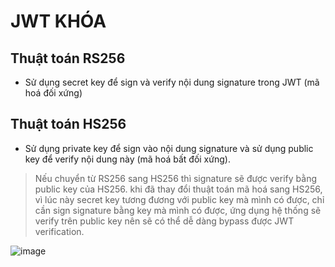 # JWT KHÓA

## Thuật toán RS256 
- Sử dụng secret key để sign và verify nội dung signature trong JWT (mã hoá đối xứng)

## Thuật toán HS256 
- Sử dụng private key để sign vào nội dung signature và sử dụng public key để verify nội dung này (mã hoá bất đối xứng). 

>Nếu chuyển từ RS256 sang HS256 thì signature sẽ được verify bằng public key của HS256. khi đã thay đổi thuật toán mã hoá sang HS256, vì lúc này secret key tương đương với public key mà mình có được, chỉ cần sign signature bằng key mà mình có được, ứng dụng hệ thống sẽ verify trên public key nên sẽ có thể dễ dàng bypass được JWT verification. 

![image](https://user-images.githubusercontent.com/57553555/162472613-2c23706e-1edf-46a9-82bd-7bbb77388321.png)

